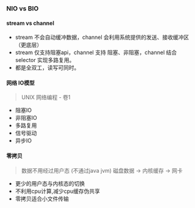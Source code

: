 ### NIO vs BIO

#### stream vs channel
- stream 不会自动缓冲数据，channel 会利用系统提供的发送、接收缓冲区（更底层）
- stream 仅支持阻塞api，channel 支持 阻塞、非阻塞，channel 结合 selector 实现多路复用。
- 都是全双工，读写可同时。

#### 网络 IO模型
> UNIX 网络编程 - 卷1
- 阻塞IO
- 非阻塞IO
- 多路复用
- 信号驱动
- 异步IO

#### 零拷贝
> 数据不用经过用户态 (不通过java jvm)
> 磁盘数据 -> 内核缓存 -> 网卡
- 更少的用户态与内核态的切换
- 不利用cpu计算,减少cpu缓存伪共享
- 零拷贝适合小文件传输